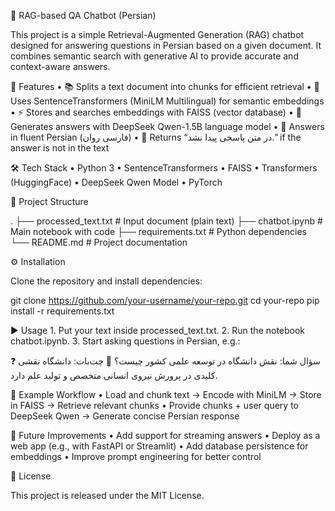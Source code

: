 📖 RAG-based QA Chatbot (Persian)

This project is a simple Retrieval-Augmented Generation (RAG) chatbot designed for answering questions in Persian based on a given document.
It combines semantic search with generative AI to provide accurate and context-aware answers.

🚀 Features
	•	📚 Splits a text document into chunks for efficient retrieval
	•	🔎 Uses SentenceTransformers (MiniLM Multilingual) for semantic embeddings
	•	⚡ Stores and searches embeddings with FAISS (vector database)
	•	🤖 Generates answers with DeepSeek Qwen-1.5B language model
	•	📝 Answers in fluent Persian (فارسی روان)
	•	🎯 Returns “در متن پاسخی پیدا نشد.” if the answer is not in the text

🛠️ Tech Stack
	•	Python 3
	•	SentenceTransformers
	•	FAISS
	•	Transformers (HuggingFace)
	•	DeepSeek Qwen Model
	•	PyTorch

📂 Project Structure

.
├── processed_text.txt     # Input document (plain text)
├── chatbot.ipynb          # Main notebook with code
├── requirements.txt       # Python dependencies
└── README.md              # Project documentation

⚙️ Installation

Clone the repository and install dependencies:

git clone https://github.com/your-username/your-repo.git
cd your-repo
pip install -r requirements.txt

▶️ Usage
	1.	Put your text inside processed_text.txt.
	2.	Run the notebook chatbot.ipynb.
	3.	Start asking questions in Persian, e.g.:

❓ سؤال شما: نقش دانشگاه در توسعه علمی کشور چیست؟
🤖 چت‌بات: دانشگاه نقشی کلیدی در پرورش نیروی انسانی متخصص و تولید علم دارد.

🧩 Example Workflow
	•	Load and chunk text → Encode with MiniLM → Store in FAISS → Retrieve relevant chunks
	•	Provide chunks + user query to DeepSeek Qwen → Generate concise Persian response

🔮 Future Improvements
	•	Add support for streaming answers
	•	Deploy as a web app (e.g., with FastAPI or Streamlit)
	•	Add database persistence for embeddings
	•	Improve prompt engineering for better control

📜 License

This project is released under the MIT License.
